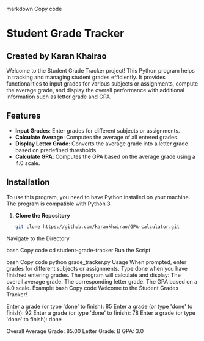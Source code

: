 markdown
Copy code
# Student Grade Tracker

## Created by Karan Khairao

Welcome to the Student Grade Tracker project! This Python program helps in tracking and managing student grades efficiently. It provides functionalities to input grades for various subjects or assignments, compute the average grade, and display the overall performance with additional information such as letter grade and GPA.

## Features

- **Input Grades**: Enter grades for different subjects or assignments.
- **Calculate Average**: Computes the average of all entered grades.
- **Display Letter Grade**: Converts the average grade into a letter grade based on predefined thresholds.
- **Calculate GPA**: Computes the GPA based on the average grade using a 4.0 scale.

## Installation

To use this program, you need to have Python installed on your machine. The program is compatible with Python 3.

1. **Clone the Repository**

   ```bash
   git clone https://github.com/karankhairao/GPA-calculator.git
Navigate to the Directory

bash
Copy code
cd student-grade-tracker
Run the Script

bash
Copy code
python grade_tracker.py
Usage
When prompted, enter grades for different subjects or assignments.
Type done when you have finished entering grades.
The program will calculate and display:
The overall average grade.
The corresponding letter grade.
The GPA based on a 4.0 scale.
Example
bash
Copy code
Welcome to the Student Grades Tracker!

Enter a grade (or type 'done' to finish): 85
Enter a grade (or type 'done' to finish): 92
Enter a grade (or type 'done' to finish): 78
Enter a grade (or type 'done' to finish): done

Overall Average Grade: 85.00
Letter Grade: B
GPA: 3.0
